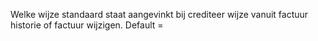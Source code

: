 Welke wijze standaard staat aangevinkt bij crediteer wijze vanuit factuur historie of factuur wijzigen. Default = <TerugplaatsenInDeVoorraad>

